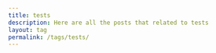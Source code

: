 ```yaml
---
title: tests
description: Here are all the posts that related to tests
layout: tag
permalink: /tags/tests/
---
```


